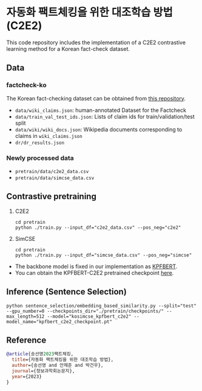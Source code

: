# 자동화 팩트체킹을 위한 대조학습 방법 (C2E2)

This code repository includes the implementation of a C2E2 contrastive learning method for a Korean fact-check dataset.

## Data

### factcheck-ko

The Korean fact-checking dataset can be obtained from [this repository](https://github.com/hongcheki/factcheck-ko-2021).

- `data/wiki_claims.json`: human-annotated Dataset for the Factcheck
- `data/train_val_test_ids.json`: Lists of claim ids for train/validation/test split
- `data/wiki/wiki_docs.json`: Wikipedia documents corresponding to claims in `wiki_claims.json`
- `dr/dr_results.json`

### Newly processed data

- `pretrain/data/c2e2_data.csv`  
- `pretrain/data/simcse_data.csv`  


## Contrastive pretraining

1. C2E2
    ```
    cd pretrain
    python ./train.py --input_df="c2e2_data.csv" --pos_neg="c2e2"
    ```
2. SimCSE
    ```
    cd pretrain
    python ./train.py --input_df="simcse_data.csv" --pos_neg="simcse"
    ```

- The backbone model is fixed in our implementation as [KPFBERT](https://github.com/KPFBERT/kpfbert).
- You can obtain the KPFBERT-C2E2 pretrained checkpoint [here](https://drive.google.com/drive/folders/1zGH8MyC1K6tsbSHh24gEUPwXBThWIEmk?usp=sharing).



## Inference (Sentence Selection)

```
python sentence_selection/embedding_based_similarity.py --split="test" --gpu_number=0 --checkpoints_dir="./pretrain/checkpoints/" --max_length=512 --model="kosimcse_kpfbert_c2e2" --model_name="kpfbert_c2e2_checkpoint.pt"
```

## Reference

```bibtex
@article{송선영2023팩트체킹,
  title={자동화 팩트체킹을 위한 대조학습 방법},
  author={송선영 and 안제준 and 박건우},
  journal={정보과학회논문지},
  year={2023}
}
```
